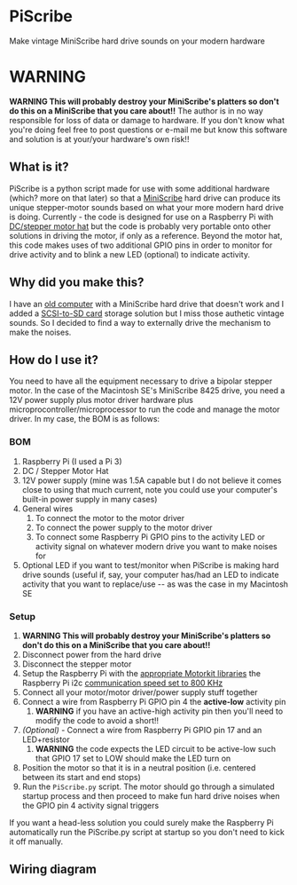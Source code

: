 # PiScribe
Make vintage MiniScribe hard drive sounds on your modern hardware

# WARNING
**WARNING This will probably destroy your MiniScribe's platters so don't do this on a MiniScribe that you care about!!**
The author is in no way responsible for loss of data or damage to hardware.  If you don't know what you're doing feel free to post questions or e-mail me but know this software and solution is at your/your hardware's own risk!!

## What is it?
PiScribe is a python script made for use with some additional hardware (which? more on that later) so that a [MiniScribe](https://en.wikipedia.org/wiki/MiniScribe) hard drive can produce its unique stepper-motor sounds based on what your more modern hard drive is doing.
Currently - the code is designed for use on a Raspberry Pi with [DC/stepper motor hat](https://learn.adafruit.com/adafruit-dc-and-stepper-motor-hat-for-raspberry-pi) but the code is probably very portable onto other solutions in driving the motor, if only as a reference.  Beyond the motor hat, this code makes uses of two additional GPIO pins in order to monitor for drive activity and to blink a new LED (optional) to indicate activity.

## Why did you make this?
I have an [old computer](https://en.wikipedia.org/wiki/Macintosh_SE) with a MiniScribe hard drive that doesn't work and I added a [SCSI-to-SD card](https://bluescsi.com) storage solution but I miss those authetic vintage sounds.  So I decided to find a way to externally drive the mechanism to make the noises.  

## How do I use it?
You need to have all the equipment necessary to drive a bipolar stepper motor.  In the case of the Macintosh SE's MiniScribe 8425 drive, you need a 12V power supply plus motor driver hardware plus microprocontroller/microprocessor to run the code and manage the motor driver.  In my case, the BOM is as follows:
### BOM
1.  Raspberry Pi (I used a Pi 3)
2.  DC / Stepper Motor Hat
3.  12V power supply (mine was 1.5A capable but I do not believe it comes close to using that much current, note you could use your computer's built-in power supply in many cases)
4.  General wires
    1. To connect the motor to the motor driver
    2. To connect the power supply to the motor driver
    3. To connect some Raspberry Pi GPIO pins to the activity LED or activity signal on whatever modern drive you want to make noises for
5.  Optional LED if you want to test/monitor when PiScribe is making hard drive sounds (useful if, say, your computer has/had an LED to indicate activity that you want to replace/use -- as was the case in my Macintosh SE
### Setup
1. **WARNING This will probably destroy your MiniScribe's platters so don't do this on a MiniScribe that you care about!!**
1. Disconnect power from the hard drive
1. Disconnect the stepper motor
1. Setup the Raspberry Pi with the [appropriate Motorkit libraries](https://learn.adafruit.com/adafruit-dc-and-stepper-motor-hat-for-raspberry-pi/installing-software) the Raspberry Pi i2c [communication speed set to 800 KHz](https://www.raspberrypi-spy.co.uk/2018/02/change-raspberry-pi-i2c-bus-speed/)
1. Connect all your motor/motor driver/power supply stuff together
1. Connect a wire from Raspberry Pi GPIO pin 4 the **active-low** activity pin
   1.  **WARNING** if you have an active-high activity pin then you'll need to modify the code to avoid a short!!
1. *(Optional)* - Connect a wire from Raspberry Pi GPIO pin 17 and an LED+resistor
   1.  **WARNING** the code expects the LED circuit to be active-low such that GPIO 17 set to LOW should make the LED turn on
1. Position the motor so that it is in a neutral position (i.e. centered between its start and end stops)
1. Run the ```PiScribe.py``` script.  The motor should go through a simulated startup process and then proceed to make fun hard drive noises when the GPIO pin 4 activity signal triggers

If you want a head-less solution you could surely make the Raspberry Pi automatically run the PiScribe.py script at startup so you don't need to kick it off manually.

## Wiring diagram
